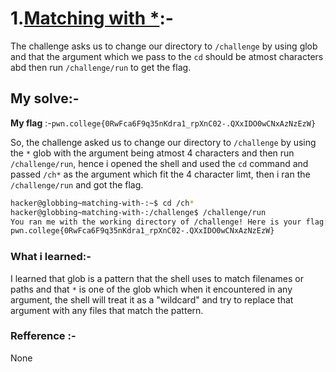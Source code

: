 # **1.<ins>Matching with *</ins>**:-
   The challenge asks us to change our directory to `/challenge` by using glob and that the argument which we pass to the `cd` should be atmost characters abd then run `/challenge/run` to get the flag.
## My solve:-
   **My flag** :-`pwn.college{0RwFca6F9q35nKdra1_rpXnC02-.QXxIDO0wCNxAzNzEzW}`

   So, the challenge asked us to change our directory to `/challenge` by using the `*` glob with the argument being atmost 4 characters and then run `/challenge/run`, hence i opened the shell and used the `cd` command and passed `/ch*` as the argument which fit the 4 character limt, then i ran the `/challenge/run` and got the flag.
   ```bash
   hacker@globbing~matching-with-:~$ cd /ch*
   hacker@globbing~matching-with-:/challenge$ /challenge/run
   You ran me with the working directory of /challenge! Here is your flag:
   pwn.college{0RwFca6F9q35nKdra1_rpXnC02-.QXxIDO0wCNxAzNzEzW}
   ```

### What i learned:-
   I learned that glob is a pattern that the shell uses to match filenames or paths and that `*` is one of the glob which when it encountered in any argument, the shell will treat it as a "wildcard" and try to replace that argument with any files that match the pattern.

### Refference :-
   None

